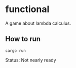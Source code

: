 # functional
A game about lambda calculus.

## How to run
```
cargo run
```

Status: Not nearly ready
